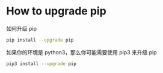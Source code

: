 # How to upgrade pip

如何升级 pip

```bash
pip install --upgrade pip
```

如果你的环境是 python3，那么你可能需要使用 pip3 来升级 pip

```bash
pip3 install --upgrade pip
```